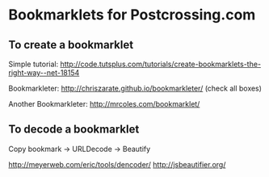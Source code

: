 # Bookmarklets for Postcrossing.com

## To create a bookmarklet

Simple tutorial:
http://code.tutsplus.com/tutorials/create-bookmarklets-the-right-way--net-18154

Bookmarkleter:
http://chriszarate.github.io/bookmarkleter/ (check all boxes)

Another Bookmarkleter:
http://mrcoles.com/bookmarklet/

## To decode a bookmarklet

Copy bookmark -> URLDecode -> Beautify

http://meyerweb.com/eric/tools/dencoder/
http://jsbeautifier.org/
